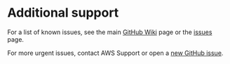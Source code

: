 # Additional support<a name="troubleshooting-v3-additional-support"></a>

For a list of known issues, see the main [GitHub Wiki](https://github.com/aws/aws-parallelcluster/wiki) page or the [issues](https://github.com/aws/aws-parallelcluster/issues) page\.

For more urgent issues, contact AWS Support or open a [new GitHub issue](https://github.com/aws/aws-parallelcluster/issues)\.